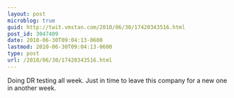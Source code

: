 ```yaml
---
layout: post
microblog: true
guid: http://twit.vmstan.com/2010/06/30/17420343516.html
post_id: 3047409
date: 2010-06-30T09:04:13-0600
lastmod: 2010-06-30T09:04:13-0600
type: post
url: /2010/06/30/17420343516.html
---
```

Doing DR testing all week. Just in time to leave this company for a new one in another week.
